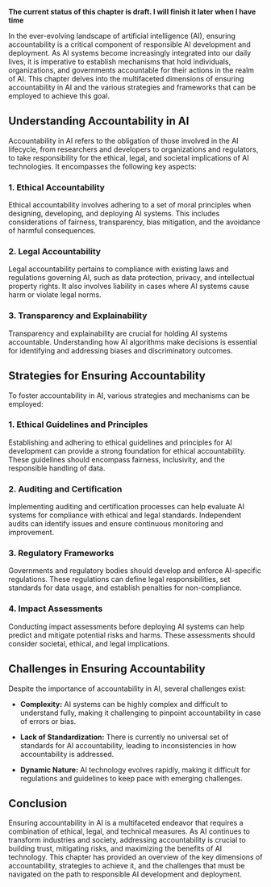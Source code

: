 **The current status of this chapter is draft. I will finish it later when I have time**

In the ever-evolving landscape of artificial intelligence (AI), ensuring accountability is a critical component of responsible AI development and deployment. As AI systems become increasingly integrated into our daily lives, it is imperative to establish mechanisms that hold individuals, organizations, and governments accountable for their actions in the realm of AI. This chapter delves into the multifaceted dimensions of ensuring accountability in AI and the various strategies and frameworks that can be employed to achieve this goal.

Understanding Accountability in AI
----------------------------------

Accountability in AI refers to the obligation of those involved in the AI lifecycle, from researchers and developers to organizations and regulators, to take responsibility for the ethical, legal, and societal implications of AI technologies. It encompasses the following key aspects:

### 1. Ethical Accountability

Ethical accountability involves adhering to a set of moral principles when designing, developing, and deploying AI systems. This includes considerations of fairness, transparency, bias mitigation, and the avoidance of harmful consequences.

### 2. Legal Accountability

Legal accountability pertains to compliance with existing laws and regulations governing AI, such as data protection, privacy, and intellectual property rights. It also involves liability in cases where AI systems cause harm or violate legal norms.

### 3. Transparency and Explainability

Transparency and explainability are crucial for holding AI systems accountable. Understanding how AI algorithms make decisions is essential for identifying and addressing biases and discriminatory outcomes.

Strategies for Ensuring Accountability
--------------------------------------

To foster accountability in AI, various strategies and mechanisms can be employed:

### 1. Ethical Guidelines and Principles

Establishing and adhering to ethical guidelines and principles for AI development can provide a strong foundation for ethical accountability. These guidelines should encompass fairness, inclusivity, and the responsible handling of data.

### 2. Auditing and Certification

Implementing auditing and certification processes can help evaluate AI systems for compliance with ethical and legal standards. Independent audits can identify issues and ensure continuous monitoring and improvement.

### 3. Regulatory Frameworks

Governments and regulatory bodies should develop and enforce AI-specific regulations. These regulations can define legal responsibilities, set standards for data usage, and establish penalties for non-compliance.

### 4. Impact Assessments

Conducting impact assessments before deploying AI systems can help predict and mitigate potential risks and harms. These assessments should consider societal, ethical, and legal implications.

Challenges in Ensuring Accountability
-------------------------------------

Despite the importance of accountability in AI, several challenges exist:

* **Complexity:** AI systems can be highly complex and difficult to understand fully, making it challenging to pinpoint accountability in case of errors or bias.

* **Lack of Standardization:** There is currently no universal set of standards for AI accountability, leading to inconsistencies in how accountability is addressed.

* **Dynamic Nature:** AI technology evolves rapidly, making it difficult for regulations and guidelines to keep pace with emerging challenges.

Conclusion
----------

Ensuring accountability in AI is a multifaceted endeavor that requires a combination of ethical, legal, and technical measures. As AI continues to transform industries and society, addressing accountability is crucial to building trust, mitigating risks, and maximizing the benefits of AI technology. This chapter has provided an overview of the key dimensions of accountability, strategies to achieve it, and the challenges that must be navigated on the path to responsible AI development and deployment.
